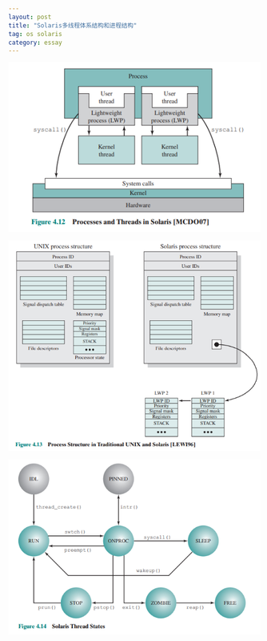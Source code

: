 ```yaml
---
layout: post
title: "Solaris多线程体系结构和进程结构"
tag: os solaris
category: essay
---
```


![Process and Threads in Solaris](/assets/os_15.png)

![Process Structure](/assets/os_16.png)

![Solaris Thread States](/assets/os_17.png)